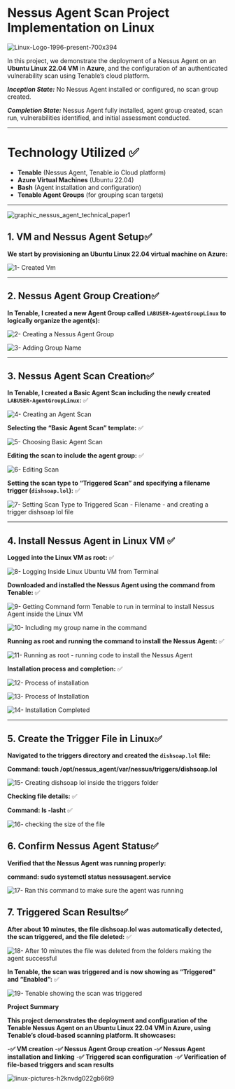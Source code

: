 # Nessus Agent Scan Project Implementation on Linux

![Linux-Logo-1996-present-700x394](https://github.com/user-attachments/assets/c849f4c6-be62-441b-92fd-f0b92d33c994)

In this project, we demonstrate the deployment of a Nessus Agent on an **Ubuntu Linux 22.04 VM** in **Azure**, and the configuration of an authenticated vulnerability scan using Tenable’s cloud platform.

_**Inception State:**_ No Nessus Agent installed or configured, no scan group created.

_**Completion State:**_ Nessus Agent fully installed, agent group created, scan run, vulnerabilities identified, and initial assessment conducted.

---

# Technology Utilized ✅
- **Tenable** (Nessus Agent, Tenable.io Cloud platform)
- **Azure Virtual Machines** (Ubuntu 22.04)
- **Bash** (Agent installation and configuration)
- **Tenable Agent Groups** (for grouping scan targets)

---
![graphic_nessus_agent_technical_paper1](https://github.com/user-attachments/assets/a4a1d091-9d7c-4d81-a9d8-38c751933405)

## 1. VM and Nessus Agent Setup✅

**We start by provisioning an Ubuntu Linux 22.04 virtual machine on Azure:**

![1- Created Vm](https://github.com/user-attachments/assets/cbdba0f0-bd69-42f4-92b4-40ff82dd3430)

---

## 2. Nessus Agent Group Creation✅

**In Tenable, I created a new Agent Group called `LABUSER-AgentGroupLinux` to logically organize the agent(s):**

![2- Creating a Nessus Agent Group](https://github.com/user-attachments/assets/b10d81eb-e26a-4aac-827f-cbb3d937b7be)

![3- Adding Group Name](https://github.com/user-attachments/assets/127baea3-9d5b-49b5-8123-963dd81f3632)

---

## 3. Nessus Agent Scan Creation✅

**In Tenable, I created a Basic Agent Scan including the newly created `LABUSER-AgentGroupLinux`:** ✅

![4- Creating an Agent Scan](https://github.com/user-attachments/assets/9e9ea15d-729b-44da-a94c-29d0d95ec9ad)

**Selecting the “Basic Agent Scan” template:** ✅

![5- Choosing Basic Agent Scan](https://github.com/user-attachments/assets/5a1a00e8-dfe7-49c3-a61c-41a1a861da91)

**Editing the scan to include the agent group:** ✅

![6- Editing Scan](https://github.com/user-attachments/assets/dd59d351-6bda-41e9-898c-f2631785b126)

**Setting the scan type to “Triggered Scan” and specifying a filename trigger (`dishsoap.lol`):** ✅

![7- Setting Scan Type to Triggered Scan - Filename - and creating a trigger dishsoap lol file](https://github.com/user-attachments/assets/d96e6dba-ffae-4a33-891a-5ed9d3adf880)

---

## 4. Install Nessus Agent in Linux VM ✅

**Logged into the Linux VM as root:** ✅

![8- Logging Inside Linux Ubuntu VM from Terminal](https://github.com/user-attachments/assets/dedf6113-479b-4455-adbd-aed5e302ae49)

**Downloaded and installed the Nessus Agent using the command from Tenable:** ✅

![9- Getting Command form Tenable to run in terminal to install Nessus Agent inside the Linux VM](https://github.com/user-attachments/assets/b961a003-dd6f-44a9-af01-e9b26da2c93b)

![10- Including my group name in the command](https://github.com/user-attachments/assets/27b3dd6b-c661-4461-b5a6-0ae3cf29e495)

**Running as root and running the command to install the Nessus Agent:** ✅

![11- Running as root - running code to install the Nessus Agent](https://github.com/user-attachments/assets/64a79808-55aa-4c62-a60e-36edba271653)

**Installation process and completion:** ✅

![12- Process of installation](https://github.com/user-attachments/assets/107a2132-59dd-4a44-860d-25e34f93ee11)

![13- Process of Installation](https://github.com/user-attachments/assets/587afe37-1f05-4ca0-a230-17023c485c8f)

![14- Installation Completed](https://github.com/user-attachments/assets/baaf778f-41b0-4a76-8dc5-e4d87e355f1b)

---

## 5. Create the Trigger File in Linux✅ 
**Navigated to the triggers directory and created the `dishsoap.lol` file:**

**Command: touch /opt/nessus_agent/var/nessus/triggers/dishsoap.lol**

![15- Creating dishsoap lol inside the triggers folder](https://github.com/user-attachments/assets/7bc79dc0-1da4-469d-88dd-eb3a4c823469)

**Checking file details:** ✅

**Command: ls -lasht** ✅

![16- checking the size of the file](https://github.com/user-attachments/assets/961175e0-f96d-44e9-b4de-e44c8c786558)

## 6. Confirm Nessus Agent Status✅

**Verified that the Nessus Agent was running properly:**

**command: sudo systemctl status nessusagent.service**

![17- Ran this command to make sure the agent was running](https://github.com/user-attachments/assets/8efe77c3-6f79-4438-b4f4-59d23b151c32)

## 7. Triggered Scan Results✅

**After about 10 minutes, the file dishsoap.lol was automatically detected, the scan triggered, and the file deleted:** ✅

![18- After 10 minutes the file was deleted from the folders making the agent successful](https://github.com/user-attachments/assets/79e5df4f-3b3c-4b39-934c-05c8a5eb6435)

**In Tenable, the scan was triggered and is now showing as “Triggered” and “Enabled”:** ✅

![19- Tenable showing the scan was triggered](https://github.com/user-attachments/assets/8e463c45-20d0-4ef1-afb9-a8ba70536715)

**Project Summary**

**This project demonstrates the deployment and configuration of the Tenable Nessus Agent on an Ubuntu Linux 22.04 VM in Azure, using Tenable’s cloud-based scanning platform. It showcases:**

-**✅ VM creation**
-**✅ Nessus Agent Group creation**
-**✅ Nessus Agent installation and linking**
-**✅ Triggered scan configuration**
-**✅ Verification of file-based triggers and scan results**

![linux-pictures-h2knvdg022gb66t9](https://github.com/user-attachments/assets/ac5c9be3-de50-4c1d-8cc5-99ee8eec80c8)

